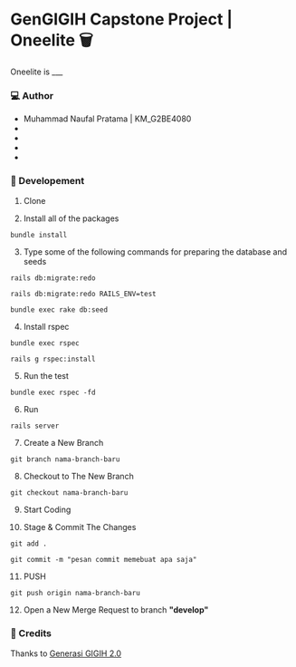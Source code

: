 # GenGIGIH Capstone Project | Oneelite 🗑

Oneelite is \_\_\_

### 💻 Author

- Muhammad Naufal Pratama | KM_G2BE4080
-
-
-
-

### 🎯 Developement

1. Clone

2. Install all of the packages

```shell
bundle install
```

3. Type some of the following commands for preparing the database and seeds

```shell
rails db:migrate:redo
```

```shell
rails db:migrate:redo RAILS_ENV=test
```

```shell
bundle exec rake db:seed
```

4. Install rspec

```shell
bundle exec rspec
```

```shell
rails g rspec:install
```

5. Run the test

```shell
bundle exec rspec -fd
```

6. Run

```ruby
rails server
```

7. Create a New Branch

```git
git branch nama-branch-baru
```

8. Checkout to The New Branch

```git
git checkout nama-branch-baru
```

9. Start Coding

10. Stage & Commit The Changes
```git
git add .
```

```git
git commit -m "pesan commit memebuat apa saja"
```

11. PUSH

```git
git push origin nama-branch-baru
```

12. Open a New Merge Request to branch **"develop"**


### 📌 Credits

Thanks to [Generasi GIGIH 2.0](https://www.anakbangsabisa.org/generasi-gigih/)
